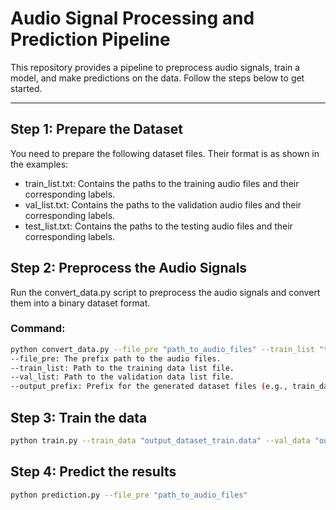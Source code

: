 # Audio Signal Processing and Prediction Pipeline

This repository provides a pipeline to preprocess audio signals, train a model, and make predictions on the data. Follow the steps below to get started.

---

## Step 1: Prepare the Dataset

You need to prepare the following dataset files. Their format is as shown in the examples:
- train_list.txt: Contains the paths to the training audio files and their corresponding labels.
- val_list.txt: Contains the paths to the validation audio files and their corresponding labels.
- test_list.txt: Contains the paths to the testing audio files and their corresponding labels.

## Step 2: Preprocess the Audio Signals

Run the convert_data.py script to preprocess the audio signals and convert them into a binary dataset format.

### Command:
```bash
python convert_data.py --file_pre "path_to_audio_files" --train_list "train_list.txt" --val_list "val_list.txt" --output_prefix "output_dataset"
--file_pre: The prefix path to the audio files.
--train_list: Path to the training data list file.
--val_list: Path to the validation data list file.
--output_prefix: Prefix for the generated dataset files (e.g., train_dataset, val_dataset).
```

## Step 3: Train the data
```bash
python train.py --train_data "output_dataset_train.data" --val_data "output_dataset_val.data" --output_model "trained_model.pth"
```
## Step 4: Predict the results
```bash
python prediction.py --file_pre "path_to_audio_files"
```
